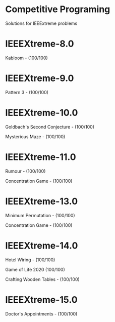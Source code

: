# Competitive Programing

Solutions for IEEExtreme problems


# IEEEXtreme-8.0

Kabloom - (100/100)

# IEEEXtreme-9.0

Pattern 3 - (100/100)

# IEEEXtreme-10.0

Goldbach's Second Conjecture - (100/100)

Mysterious Maze - (100/100)

# IEEEXtreme-11.0

Rumour - (100/100)

Concentration Game - (100/100)


# IEEEXtreme-13.0

Minimum Permutation - (100/100)

Concentration Game - (100/100)

# IEEEXtreme-14.0

Hotel Wiring - (100/100)

Game of Life 2020 (100/100)

Crafting Wooden Tables - (100/100)

# IEEEXtreme-15.0

Doctor's Appointments - (100/100)
